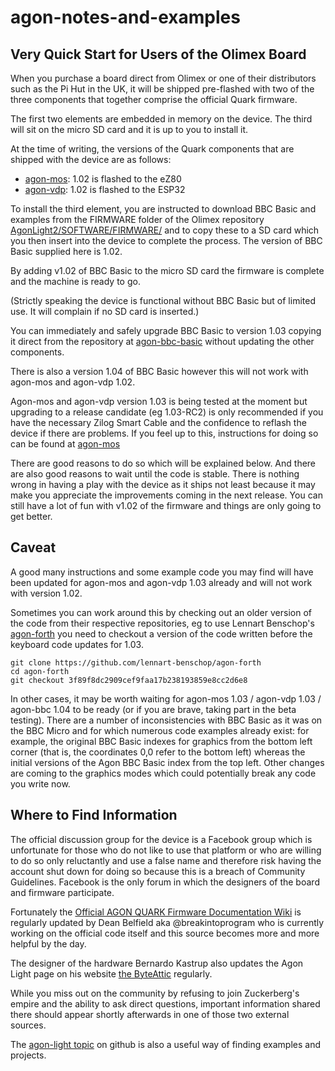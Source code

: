 # agon-notes-and-examples

## Very Quick Start for Users of the Olimex Board

When you purchase a board direct from Olimex or one of their distributors such as the Pi Hut in the UK, it will be shipped pre-flashed with two of the three components that together comprise the official Quark firmware.

The first two elements are embedded in memory on the device. The third will sit on the micro SD card and it is up to you to install it. 

At the time of writing, the versions of the Quark components that are shipped with the device are as follows:
* [agon-mos](https://github.com/breakintoprogram/agon-mos): 1.02 is flashed to the eZ80
* [agon-vdp](https://github.com/breakintoprogram/agon-vdp): 1.02 is flashed to the ESP32 

To install the third element, you are instructed to download BBC Basic and examples from the FIRMWARE folder of the Olimex repository [AgonLight2/SOFTWARE/FIRMWARE/](https://github.com/OLIMEX/AgonLight2/tree/main/SOFTWARE/FIRMWARE) and to copy these to a SD card which you then insert into the device to complete the process. The version of BBC Basic supplied here is 1.02. 

By adding v1.02 of BBC Basic to the micro SD card the firmware is complete and the machine is ready to go.

(Strictly speaking the device is functional without BBC Basic but of limited use. It will complain if no SD card is inserted.)

You can immediately and safely upgrade BBC Basic to version 1.03 copying it direct from the repository at [agon-bbc-basic](https://github.com/breakintoprogram/agon-bbc-basic) without updating the other components. 

There is also a version 1.04 of BBC Basic however this will not work with agon-mos and agon-vdp 1.02.

Agon-mos and agon-vdp version 1.03 is being tested at the moment but upgrading to a release candidate (eg 1.03-RC2) is only recommended if you have the necessary Zilog Smart Cable and the confidence to reflash the device if there are problems. If you feel up to this, instructions for doing so can be found at [agon-mos](https://github.com/breakintoprogram/agon-mos)

There are good reasons to do so which will be explained below. And there are also good reasons to wait until the code is stable. There is nothing wrong in having a play with the device as it ships not least because it may make you appreciate the improvements coming in the next release. You can still have a lot of fun with v1.02 of the firmware and things are only going to get better.

## Caveat

A good many instructions and some example code you may find will have been updated for agon-mos and agon-vdp 1.03 already and will not work with version 1.02.

Sometimes you can work around this by checking out an older version of the code from their respective repositories, eg to use Lennart Benschop's [agon-forth](https://github.com/lennart-benschop/agon-forth) you need to checkout a version of the code written before the keyboard code updates for 1.03.

```
git clone https://github.com/lennart-benschop/agon-forth
cd agon-forth
git checkout 3f89f8dc2909cef9faa17b238193859e8cc2d6e8
```

In other cases, it may be worth waiting for agon-mos 1.03 / agon-vdp 1.03 / agon-bbc 1.04 to be ready (or if you are brave, taking part in the beta testing). There are a number of inconsistencies with BBC Basic as it was on the BBC Micro and for which numerous code examples already exist: for example, the original BBC Basic indexes for graphics from the bottom left corner (that is, the coordinates 0,0 refer to the bottom left) whereas the initial versions of the Agon BBC Basic index from the top left. Other changes are coming to the graphics modes which could potentially break any code you write now.

## Where to Find Information

The official discussion group for the device is a Facebook group which is unfortunate for those who do not like to use that platform or who are willing to do so only reluctantly and use a false name and therefore risk having the account shut down for doing so because this is a breach of Community Guidelines. Facebook is the only forum in which the designers of the board and firmware participate.

Fortunately the [Official AGON QUARK Firmware Documentation Wiki](https://github.com/breakintoprogram/agon-docs) is regularly updated by Dean Belfield aka @breakintoprogram who is currently working on the official code itself and this source becomes more and more helpful by the day.

The designer of the hardware Bernardo Kastrup also updates the Agon Light page on his website [the ByteAttic](https://www.thebyteattic.com/p/agon.html) regularly.

While you miss out on the community by refusing to join Zuckerberg's empire and the ability to ask direct questions, important information shared there should appear shortly afterwards in one of those two external sources. 

The [agon-light topic](https://github.com/topics/agon-light) on github is also a useful way of finding examples and projects.    
